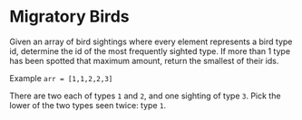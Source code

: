 # Migratory Birds

Given an array of bird sightings where every element represents a bird type id, determine the id of the most frequently sighted type. If more than 1 type has been spotted that maximum amount, return the smallest of their ids.

Example
`arr = [1,1,2,2,3]`

There are two each of types `1` and `2`, and one sighting of type `3`. Pick the lower of the two types seen twice: type `1`.